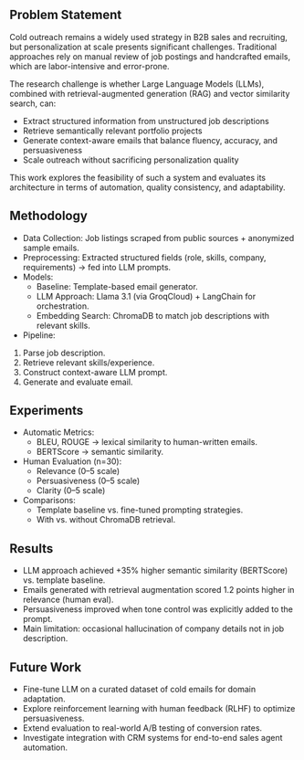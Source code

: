 ## Problem Statement
Cold outreach remains a widely used strategy in B2B sales and recruiting, but personalization at scale presents significant challenges. Traditional approaches rely on manual review of job postings and handcrafted emails, which are labor-intensive and error-prone.

The research challenge is whether Large Language Models (LLMs), combined with retrieval-augmented generation (RAG) and vector similarity search, can:

- Extract structured information from unstructured job descriptions
- Retrieve semantically relevant portfolio projects
- Generate context-aware emails that balance fluency, accuracy, and persuasiveness
- Scale outreach without sacrificing personalization quality

This work explores the feasibility of such a system and evaluates its architecture in terms of automation, quality consistency, and adaptability.

## Methodology
- Data Collection: Job listings scraped from public sources + anonymized sample emails.
- Preprocessing: Extracted structured fields (role, skills, company, requirements) → fed into LLM prompts.
- Models:
  - Baseline: Template-based email generator.
  - LLM Approach: Llama 3.1 (via GroqCloud) + LangChain for orchestration.
  - Embedding Search: ChromaDB to match job descriptions with relevant skills.
- Pipeline:
1. Parse job description.
2. Retrieve relevant skills/experience.
3. Construct context-aware LLM prompt.
4. Generate and evaluate email.

## Experiments
- Automatic Metrics:
  - BLEU, ROUGE → lexical similarity to human-written emails.
  - BERTScore → semantic similarity.
- Human Evaluation (n=30):
  - Relevance (0–5 scale)
  - Persuasiveness (0–5 scale)
  - Clarity (0–5 scale)
- Comparisons:
  - Template baseline vs. fine-tuned prompting strategies.
  - With vs. without ChromaDB retrieval.
 
## Results
- LLM approach achieved +35% higher semantic similarity (BERTScore) vs. template baseline.
- Emails generated with retrieval augmentation scored 1.2 points higher in relevance (human eval).
- Persuasiveness improved when tone control was explicitly added to the prompt.
- Main limitation: occasional hallucination of company details not in job description.

## Future Work
- Fine-tune LLM on a curated dataset of cold emails for domain adaptation.
- Explore reinforcement learning with human feedback (RLHF) to optimize persuasiveness.
- Extend evaluation to real-world A/B testing of conversion rates.
- Investigate integration with CRM systems for end-to-end sales agent automation.
